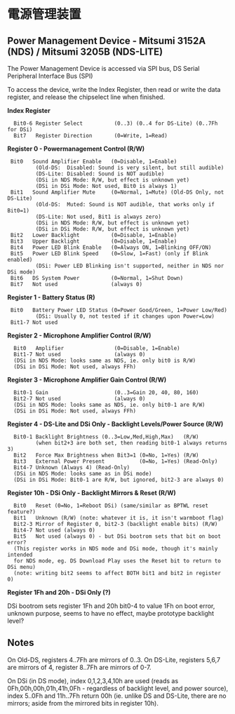 # 電源管理装置

## Power Management Device - Mitsumi 3152A (NDS) / Mitsumi 3205B (NDS-LITE)

The Power Management Device is accessed via SPI bus, DS Serial Peripheral Interface Bus (SPI)

To access the device, write the Index Register, then read or write the data register, and release the chipselect line when finished.

**Index Register**

```
  Bit0-6 Register Select          (0..3) (0..4 for DS-Lite) (0..7Fh for DSi)
  Bit7   Register Direction       (0=Write, 1=Read)
```

**Register 0 - Powermanagement Control (R/W)**

```
 Bit0   Sound Amplifier Enable   (0=Disable, 1=Enable)
         (Old-DS:  Disabled: Sound is very silent, but still audible)
         (DS-Lite: Disabled: Sound is NOT audible)
         (DSi in NDS Mode: R/W, but effect is unknown yet)
         (DSi in DSi Mode: Not used, Bit0 is always 1)
 Bit1   Sound Amplifier Mute     (0=Normal, 1=Mute) (Old-DS Only, not DS-Lite)
         (Old-DS:  Muted: Sound is NOT audible, that works only if Bit0=1)
         (DS-Lite: Not used, Bit1 is always zero)
         (DSi in NDS Mode: R/W, but effect is unknown yet)
         (DSi in DSi Mode: R/W, but effect is unknown yet)
 Bit2   Lower Backlight          (0=Disable, 1=Enable)
 Bit3   Upper Backlight          (0=Disable, 1=Enable)
 Bit4   Power LED Blink Enable   (0=Always ON, 1=Blinking OFF/ON)
 Bit5   Power LED Blink Speed    (0=Slow, 1=Fast) (only if Blink enabled)
         (DSi: Power LED Blinking isn't supported, neither in NDS nor DSi mode)
 Bit6   DS System Power          (0=Normal, 1=Shut Down)
 Bit7   Not used                 (always 0)
```

**Register 1 - Battery Status (R)**

```  
 Bit0   Battery Power LED Status (0=Power Good/Green, 1=Power Low/Red)
         (DSi: Usually 0, not tested if it changes upon Power=Low)
 Bit1-7 Not used
```

**Register 2 - Microphone Amplifier Control (R/W)**

```
  Bit0   Amplifier                (0=Disable, 1=Enable)
  Bit1-7 Not used                 (always 0)
  (DSi in NDS Mode: looks same as NDS, ie. only bit0 is R/W)
  (DSi in DSi Mode: Not used, always FFh)
```

**Register 3 - Microphone Amplifier Gain Control (R/W)**

```
  Bit0-1 Gain                     (0..3=Gain 20, 40, 80, 160)
  Bit2-7 Not used                 (always 0)
  (DSi in NDS Mode: looks same as NDS, ie. only bit0-1 are R/W)
  (DSi in DSi Mode: Not used, always FFh)
```

**Register 4 - DS-Lite and DSi Only - Backlight Levels/Power Source (R/W)**

```
  Bit0-1 Backlight Brightness (0..3=Low,Med,High,Max)   (R/W)
         (when bit2+3 are both set, then reading bit0-1 always returns 3)
  Bit2   Force Max Brightness when Bit3=1 (0=No, 1=Yes) (R/W)
  Bit3   External Power Present           (0=No, 1=Yes) (Read-Only)
  Bit4-7 Unknown (Always 4) (Read-Only)
  (DSi in NDS Mode: looks same as in DSi mode)
  (DSi in DSi Mode: Bit0-1 are R/W, but ignored, bit2-3 are always 0)
```

**Register 10h - DSi Only - Backlight Mirrors & Reset (R/W)**

```
  Bit0   Reset (0=No, 1=Reboot DSi) (same/similar as BPTWL reset feature?)
  Bit1   Unknown (R/W) (note: whatever it is, it isn't warmboot flag)
  Bit2-3 Mirror of Register 0, bit2-3 (backlight enable bits) (R/W)
  Bit4-7 Not used (always 0)
  Bit5   Not used (always 0) - but DSi bootrom sets that bit on boot error?
  (This register works in NDS mode and DSi mode, though it's mainly intended
  for NDS mode, eg. DS Download Play uses the Reset bit to return to DSi menu)
  (note: writing bit2 seems to affect BOTH bit1 and bit2 in register 0)
```

**Register 1Fh and 20h - DSi Only (?)**

DSi bootrom sets register 1Fh and 20h bit0-4 to value 1Fh on boot error, unknown purpose, seems to have no effect, maybe prototype backlight level?

## Notes

On Old-DS, registers 4..7Fh are mirrors of 0..3. On DS-Lite, registers 5,6,7 are mirrors of 4, register 8..7Fh are mirrors of 0-7.

On DSi (in DS mode), index 0,1,2,3,4,10h are used (reads as 0Fh,00h,00h,01h,41h,0Fh - regardless of backlight level, and power source), index 5..0Fh and 11h..7Fh return 00h (ie. unlike DS and DS-Lite, there are no mirrors; aside from the mirrored bits in register 10h).
